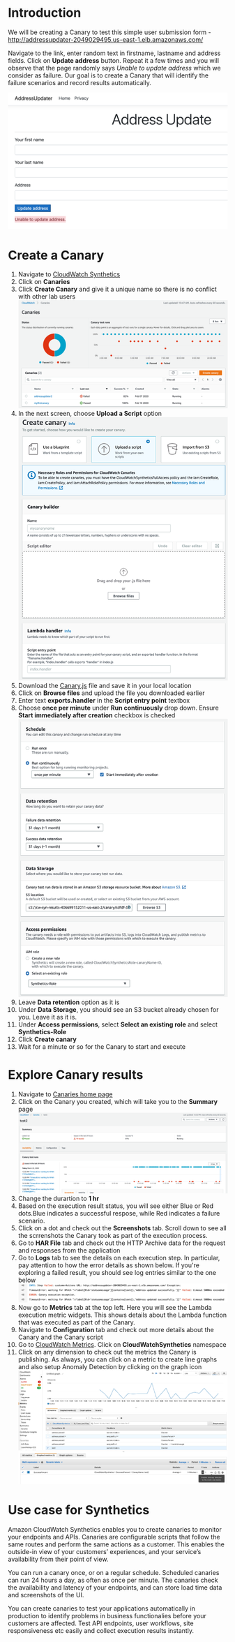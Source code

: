 # Introduction
We will be creating a Canary to test this simple user submission form - http://addressupdater-2049029495.us-east-1.elb.amazonaws.com/ 

Navigate to the link, enter random text in firstname, lastname and address fields. Click on **Update address** button. Repeat it a few times and you will observe that the page randomly says *Unable to update address* which we consider as failure. Our goal is to create a Canary that will identify the failure scenarios and record results automatically.

![results](images/4.png)
# Create a Canary
1. Navigate to [CloudWatch Synthetics](https://us-east-2.console.aws.amazon.com/cloudwatch/home#synthetics:)
2. Click on **Canaries**
3. Click **Create Canary** and give it a unique name so there is no conflict with other lab users
![Create Canary](images/1.png)
4. In the next screen, choose **Upload a Script** option
![Upload Script](images/2.png)
5. Download the [Canary.js](canary.js) file and save it in your local location
6. Click on **Browse files** and upload the file you downloaded earlier
7. Enter text **exports.handler** in the **Script entry point** textbox
8. Choose **once per minute** under **Run continuously** drop down. Ensure **Start immediately after creation** checkbox is checked
![Choose options](images/3.png)
9. Leave **Data retention** option as it is
10. Under **Data Storage**, you should see an S3 bucket already chosen for you. Leave it as it is.
11. Under **Access permissions**, select **Select an existing role** and select **Synthetics-Role**
12. Click **Create canary**
13. Wait for a minute or so for the Canary to start and execute

# Explore Canary results
1. Navigate to [Canaries home page](https://console.aws.amazon.com/cloudwatch/home#synthetics:canary/list)
2. Click on the Canary you created, which will take you to the **Summary** page
![Canary details](images/5.png)
3. Change the durartion to **1 hr**
4. Based on the execution result status, you will see either Blue or Red dots.Blue indicates a successful respose, while Red indicates a failure scenario.
5. Click on a dot and check out the **Screenshots** tab. Scroll down to see all the scrrenshots the Canary took as part of the execution process.
6. Go to **HAR File** tab and check out the HTTP Archive data for the request and responses from the application
7. Go to **Logs** tab to see the details on each execution step. In particular, pay attention to how the error details as shown below. If you're exploring a failed result, you should see log entries similar to the one below
![Error](images/6.png)
8. Now go to **Metrics** tab at the top left. Here you will see the Lambda execution metric widgets. This shows details about the Lambda function that was executed as part of the Canary.
9. Navigate to **Configuration** tab and check out more details about the Canary and the Canary script
10. Go to [CloudWatch Metrics](https://console.aws.amazon.com/cloudwatch/home#metricsV2:). Click on **CloudWatchSynthetics** namespace
11. Click on any dimension to check out the metrics the Canary is publishing. As always, you can click on a metric to create line graphs and also setup Anomaly Detection by clicking on the graph icon
![](images/7.png)
![](images/8.png)
 
# Use case for Synthetics
Amazon CloudWatch Synthetics enables you to create canaries to monitor your endpoints and APIs. Canaries are configurable scripts that follow the same routes and perform the same actions as a customer. This enables the outside-in view of your customers’ experiences, and your service’s availability from their point of view.

You can run a canary once, or on a regular schedule. Scheduled canaries can run 24 hours a day, as often as once per minute. The canaries check the availability and latency of your endpoints, and can store load time data and screenshots of the UI.

You can create canaries to test your applications automatically in production to identify problems in business functionalies before your customers are affected. Test API endpoints, user workflows, site responsiveness etc easily and collect execution results instantly. 